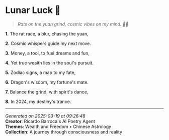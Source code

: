 # Lunar Luck 🌙

> *Rats on the yuan grind, cosmic vibes on my mind. 🧭🐭*

**1.** The rat race, a blur, chasing the yuan,


**2.** Cosmic whispers guide my next move.


**3.** Money, a tool, to fuel dreams and fun,


**4.** Yet true wealth lies in the soul's pursuit.


**5.** Zodiac signs, a map to my fate,


**6.** Dragon's wisdom, my fortune's mate.


**7.** Balance the grind, with spirit's dance,


**8.** In 2024, my destiny's trance.



---

*Generated on 2025-03-19 at 09:26:48*  
**Creator**: Ricardo Barroca's AI Poetry Agent  
**Themes**: Wealth and Freedom • Chinese Astrology  
**Collection**: A journey through consciousness and reality